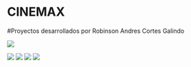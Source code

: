 # CINEMAX
#Proyectos desarrollados por Robinson Andres Cortes Galindo

![](https://i.ibb.co/TWb0SCf/Captura-de-pantalla-10.png)

![](https://i.ibb.co/b6GJKXD/Captura-de-pantalla-11.png)
![](https://i.ibb.co/8BvB7Fk/Captura-de-pantalla-12.png)
![](https://i.ibb.co/c2Mk4PV/Captura-de-pantalla-8.png)
![](https://i.ibb.co/K0V912q/Captura-de-pantalla-9.png)










